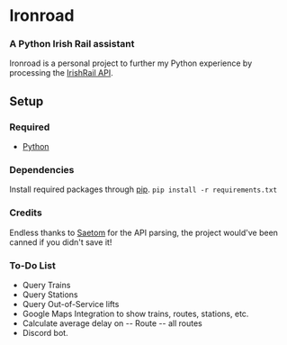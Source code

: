 # Ironroad
### A Python Irish Rail assistant

Ironroad is a personal project to further my Python experience by processing the [IrishRail API](http://api.irishrail.ie/realtime/).

## Setup
### Required
* [Python](https://www.python.org/downloads/)

### Dependencies
Install required packages through [pip](https://pypi.org/project/pip/).
`pip install -r requirements.txt`

### Credits
Endless thanks to [Saetom](https://www.saetom.xyz/) for the API parsing, the project would've been canned if you didn't save it!

### To-Do List
- Query Trains
- Query Stations
- Query Out-of-Service lifts
- Google Maps Integration to show trains, routes, stations, etc.
- Calculate average delay on
-- Route
-- all routes
- Discord bot.
